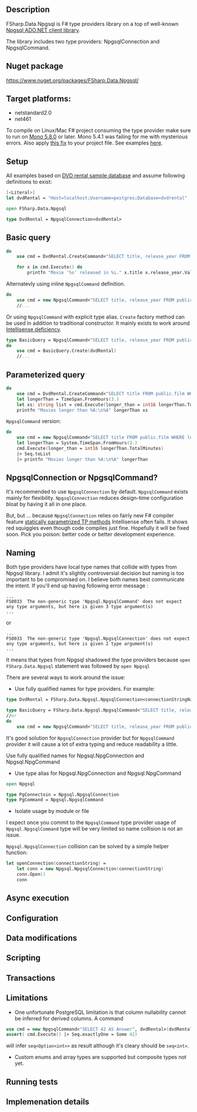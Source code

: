 ## Description
FSharp.Data.Npgsql is F# type providers library on a top of well-known [Npgsql ADO.NET client library]( http://www.npgsql.org/doc/index.html). 

The library includes two type providers: NpgsqlConnection and NpgsqlCommand. 

## Nuget package

https://www.nuget.org/packages/FSharp.Data.Npgsql/

## Target platforms: 
  - netstandard2.0
  - net461
    
  To compile on Linux/Mac F# project consuming the type provider make sure to run on [Mono 5.8.0](http://www.mono-project.com/docs/about-mono/releases/5.8.0/) or later. Mono 5.4.1 was failing for me with mysterious errors. Also apply [this fix](https://github.com/Microsoft/visualfsharp/issues/3303#issuecomment-331426983) to your project file. See examples [here](https://github.com/fsprojects/FSharp.TypeProviders.SDK/tree/master/examples). 
  
## Setup

All examples based on [DVD rental sample database](http://www.postgresqltutorial.com/download/dvd-rental-sample-database/) and assume following definitions to exist:
```fsharp
[<Literal>]
let dvdRental = "Host=localhost;Username=postgres;Database=dvdrental"

open FSharp.Data.Npgsql

type DvdRental = NpgsqlConnection<dvdRental>
```

## Basic query

```fsharp
do
    use cmd = DvdRental.CreateCommand<"SELECT title, release_year FROM public.film LIMIT 3">(dvdRental)

    for x in cmd.Execute() do   
        printfn "Movie '%s' released in %i." x.title x.release_year.Value
```
Alternatevly using inline ```NpgsqlCommand``` definition.
```fsharp
do
    use cmd = new NpgsqlCommand<"SELECT title, release_year FROM public.film LIMIT 3", dvdRental>(dvdRental)
    //...
```
Or using ```NpgsqlCommand``` with explicit type alias. `Create` factory method can be used in addition to traditional constructor. It mainly exists to work around [Intellisense deficiency]().

```fsharp
type BasicQuery = NpgsqlCommand<"SELECT title, release_year FROM public.film LIMIT 3", dvdRental>
do 
    use cmd = BasicQuery.Create(dvdRental)
    //...
```

## Parameterized query

```fsharp
do
    use cmd = DvdRental.CreateCommand<"SELECT title FROM public.film WHERE length > @longer_than">(dvdRental)
    let longerThan = TimeSpan.FromHours(3.)
    let xs: string list = cmd.Execute(longer_than = int16 longerThan.TotalMinutes) |> Seq.toList 
    printfn "Movies longer than %A:\n%A" longerThan xs
```
```NpgsqlCommand``` version:
```fsharp
do
    use cmd = new NpgsqlCommand<"SELECT title FROM public.film WHERE length > @longer_than", dvdRental>(dvdRental)
    let longerThan = System.TimeSpan.FromHours(3.)
    cmd.Execute(longer_than = int16 longerThan.TotalMinutes)
    |> Seq.toList 
    |> printfn "Movies longer than %A:\n%A" longerThan 
```

## NpgsqlConnection or NpgsqlCommand?

It's recommended to use ```NpgsqlConnection``` by default. ```NpgsqlCommand``` exists mainly for flexibility.
```NpgsqlConnection``` reduces design-time configuration bloat by having it all in one place. 

But, but ... because ```NpgsqlConnection``` relies on fairly new F# compiler feature [statically parametrized TP methods](https://github.com/fsharp/fslang-design/blob/master/FSharp-4.0/StaticMethodArgumentsDesignAndSpec.md) Intellisense often fails. It  shows red squiggles even though code compiles just fine. Hopefully it will be fixed soon. Pick you poison: better code or better development experience. 

## Naming 

Both type providers have local type names that collide with types from Npgsql library. I admit it's slightly controversial decision but naming is too important to be compromised on. I believe both names best communicate the intent. 
If you'll end up having following error message :
```
...
FS0033	The non-generic type 'Npgsql.NpgsqlCommand' does not expect any type arguments, but here is given 3 type argument(s)
...
```
or
```
...
FS0033	The non-generic type 'Npgsql.NpgsqlConnection' does not expect any type arguments, but here is given 2 type argument(s)	
...
```

It means that types from Npgsql shadowed the type providers because ```open FSharp.Data.Npgsql``` statement was followed by ```open Npgsql```

There are several ways to work around the issue:

 - Use fully qualified names for type providers. For example:

```fsharp
type DvdRental = FSharp.Data.Npgsql.NpgsqlConnection<connectionStringName, Config = config>

type BasicQuery = FSharp.Data.Npgsql.NpgsqlCommand<"SELECT title, release_year FROM public.film LIMIT 3", dvdRental>
//or
do
    use cmd = new NpgsqlCommand<"SELECT title, release_year FROM public.film LIMIT 3", dvdRental>(dvdRental)
```
 
It's good solution for ```NpgsqlConnection``` provider but for ```NpgsqlCommand``` provider it will cause a lot of extra typing and reduce readability a little. 

Use fully qualified names for Npgsql.NpgConnection and Npgsql.NpgCommand

 - Use type alias for Npgsql.NpgConnection and Npgsql.NpgCommand
```fsharp
open Npgsql

type PgConnectoin = Npgsql.NpgsqlConnection
type PgCommand = Npgsql.NpgsqlCommand
```

- Isolate usage by module or file  

I expect once you commit to the ```NpgsqlCommand``` type provider usage of ```Npgsql.NpgsqlCommand``` type will be very limited so name collision is not an issue.  

```Npgsql.NpgsqlConnection``` collision can be solved by a simple helper function:
```fsharp
let openConnection(connectionString) = 
    let conn = new Npgsql.NpgsqlConnection(connectionString)
    conn.Open()
    conn
```

## Async execution

## Configuration

## Data modifications

## Scripting

## Transactions

## Limitations

  - One unfortunate PostgreSQL limitation is that column nullability cannot be inferred for derived columns. A command 
  ```fsharp
  use cmd = new NpgsqlCommand<"SELECT 42 AS Answer", dvdRental>(dvdRental)
  assert( cmd.Execute() |> Seq.exactlyOne = Some 42)
  ```
  will infer ```seq<Option<int>>``` as result although it's cleary should be ```seq<int>```. 
  - Custom enums and array types are supported but composite types not yet.

## Running tests

## Implemenation details
